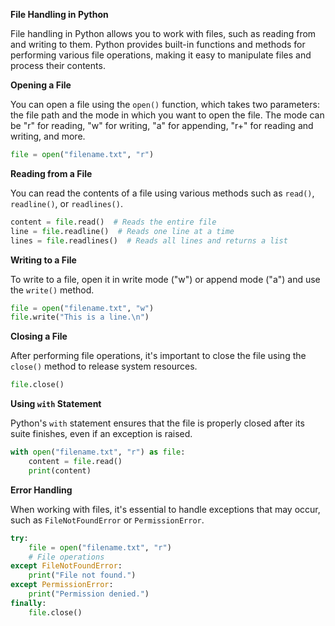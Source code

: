 **File Handling in Python**

File handling in Python allows you to work with files, such as reading from and writing to them. Python provides built-in functions and methods for performing various file operations, making it easy to manipulate files and process their contents.

**Opening a File**

You can open a file using the `open()` function, which takes two parameters: the file path and the mode in which you want to open the file. The mode can be "r" for reading, "w" for writing, "a" for appending, "r+" for reading and writing, and more.

```python
file = open("filename.txt", "r")
```

**Reading from a File**

You can read the contents of a file using various methods such as `read()`, `readline()`, or `readlines()`.

```python
content = file.read()  # Reads the entire file
line = file.readline()  # Reads one line at a time
lines = file.readlines()  # Reads all lines and returns a list
```

**Writing to a File**

To write to a file, open it in write mode ("w") or append mode ("a") and use the `write()` method.

```python
file = open("filename.txt", "w")
file.write("This is a line.\n")
```

**Closing a File**

After performing file operations, it's important to close the file using the `close()` method to release system resources.

```python
file.close()
```

**Using `with` Statement**

Python's `with` statement ensures that the file is properly closed after its suite finishes, even if an exception is raised.

```python
with open("filename.txt", "r") as file:
    content = file.read()
    print(content)
```

**Error Handling**

When working with files, it's essential to handle exceptions that may occur, such as `FileNotFoundError` or `PermissionError`.

```python
try:
    file = open("filename.txt", "r")
    # File operations
except FileNotFoundError:
    print("File not found.")
except PermissionError:
    print("Permission denied.")
finally:
    file.close()
```
